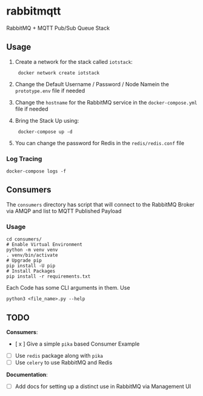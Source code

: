 # rabbitmqtt
RabbitMQ + MQTT Pub/Sub Queue Stack

## Usage

1. Create a network for the stack called `iotstack`:

        docker network create iotstack

2. Change the Default Username / Password / Node Namein the `prototype.env` file if needed

3. Change the `hostname` for the RabbitMQ service in the `docker-compose.yml` file if needed

4. Bring the Stack Up using:

        docker-compose up -d

5. You can change the password for Redis in the `redis/redis.conf` file

### Log Tracing

    docker-compose logs -f

## Consumers

The `consumers` directory has script that will connect to the RabbitMQ Broker via AMQP and list to MQTT Published Payload

### Usage

    cd consumers/
    # Enable Virtual Environment
    python -m venv venv
    . venv/bin/activate
    # Upgrade pip
    pip install -U pip
    # Install Packages
    pip install -r requirements.txt

Each Code has some CLI arguments in them. Use

    python3 <file_name>.py --help


    

## TODO

__Consumers__:
- [ x ] Give a simple `pika` based Consumer Example
- [  ] Use `redis` package along with `pika`
- [  ] Use `celery` to use RabbitMQ and Redis

__Documentation__:

- [ ] Add docs for setting up a distinct use in RabbitMQ via Management UI